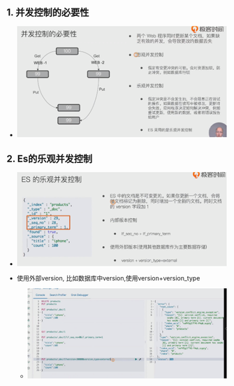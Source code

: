 ## 1. 并发控制的必要性

- ![image-20221108150902055](img/image-20221108150902055.png)

## 2. Es的乐观并发控制

- ![image-20221108151001494](img/image-20221108151001494.png)

- 使用外部version, 比如数据库中version,使用version+version_type
  - ![image-20221108151315467](img/image-20221108151315467.png)